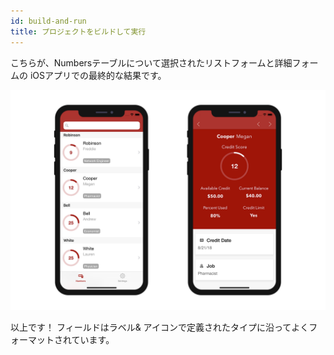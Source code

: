 ```yaml
---
id: build-and-run
title: プロジェクトをビルドして実行
---
```


こちらが、Numbersテーブルについて選択されたリストフォームと詳細フォームの iOSアプリでの最終的な結果です。

![iPhoneでのデータフォーマッターの結果](img/result-data-formatter-iphone.png)

以上です！ フィールドはラベル& アイコンで定義されたタイプに沿ってよくフォーマットされています。